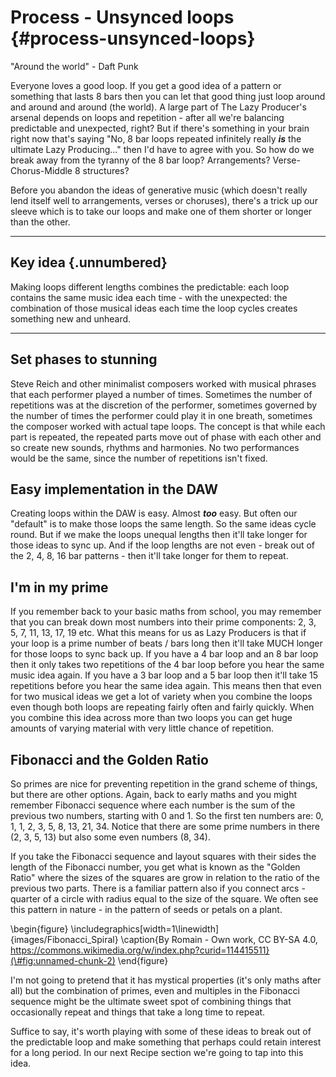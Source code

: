 # Process - Unsynced loops {#process-unsynced-loops}



"Around the world" - Daft Punk

Everyone loves a good loop. If you get a good idea of a pattern or something
that lasts 8 bars then you can let that good thing just loop around and around
and around (the world). A large part of The Lazy Producer's arsenal depends on
loops and repetition - after all we're balancing predictable and unexpected,
right? But if there's something in your brain right now that's saying "No, 8 bar
loops repeated infinitely really ***is*** the ultimate Lazy Producing..." then
I'd have to agree with you. So how do we break away from the tyranny of the 8
bar loop? Arrangements? Verse-Chorus-Middle 8 structures?

Before you abandon the ideas of generative music (which doesn't really lend
itself well to arrangements, verses or choruses), there's a trick up our sleeve
which is to take our loops and make one of them shorter or longer than the
other.

------------------------------------------------------------------------

## Key idea {.unnumbered}

Making loops different lengths combines the predictable: each loop contains the
same music idea each time - with the unexpected: the combination of those
musical ideas each time the loop cycles creates something new and unheard.

------------------------------------------------------------------------

## Set phases to stunning

Steve Reich and other minimalist composers worked with musical phrases that each
performer played a number of times. Sometimes the number of repetitions was at
the discretion of the performer, sometimes governed by the number of times the
performer could play it in one breath, sometimes the composer worked with actual
tape loops. The concept is that while each part is repeated, the repeated parts
move out of phase with each other and so create new sounds, rhythms and
harmonies. No two performances would be the same, since the number of
repetitions isn't fixed.

## Easy implementation in the DAW

Creating loops within the DAW is easy. Almost ***too*** easy. But often our
"default" is to make those loops the same length. So the same ideas cycle round.
But if we make the loops unequal lengths then it'll take longer for those ideas
to sync up. And if the loop lengths are not even - break out of the 2, 4, 8, 16
bar patterns - then it'll take longer for them to repeat.

## I'm in my prime

If you remember back to your basic maths from school, you may remember that you
can break down most numbers into their prime components: 2, 3, 5, 7, 11, 13, 17,
19 etc. What this means for us as Lazy Producers is that if your loop is a prime
number of beats / bars long then it'll take MUCH longer for those loops to sync
back up. If you have a 4 bar loop and an 8 bar loop then it only takes two
repetitions of the 4 bar loop before you hear the same music idea again. If you
have a 3 bar loop and a 5 bar loop then it'll take 15 repetitions before you
hear the same idea again. This means then that even for two musical ideas we get
a lot of variety when you combine the loops even though both loops are repeating
fairly often and fairly quickly. When you combine this idea across more than two
loops you can get huge amounts of varying material with very little chance of
repetition.

## Fibonacci and the Golden Ratio

So primes are nice for preventing repetition in the grand scheme of things, but
there are other options. Again, back to early maths and you might remember
Fibonacci sequence where each number is the sum of the previous two numbers,
starting with 0 and 1. So the first ten numbers are: 0, 1, 1, 2, 3, 5, 8, 13,
21, 34. Notice that there are some prime numbers in there (2, 3, 5, 13) but also
some even numbers (8, 34).

If you take the Fibonacci sequence and layout squares with their sides the
length of the Fibonacci number, you get what is known as the "Golden Ratio"
where the sizes of the squares are grow in relation to the ratio of the previous
two parts. There is a familiar pattern also if you connect arcs - quarter of a
circle with radius equal to the size of the square. We often see this pattern in
nature - in the pattern of seeds or petals on a plant.

\begin{figure}
\includegraphics[width=1\linewidth]{images/Fibonacci_Spiral} \caption{By Romain - Own work, CC BY-SA 4.0, https://commons.wikimedia.org/w/index.php?curid=114415511}(\#fig:unnamed-chunk-2)
\end{figure}

I'm not going to pretend that it has mystical properties (it's only maths after
all) but the combination of primes, even and multiples in the Fibonacci sequence
might be the ultimate sweet spot of combining things that occasionally repeat
and things that take a long time to repeat.

Suffice to say, it's worth playing with some of these ideas to break out of the
predictable loop and make something that perhaps could retain interest for a
long period. In our next Recipe section we're going to tap into this idea.

